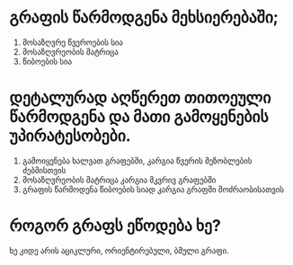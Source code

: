 # გრაფის წარმოდგენა მეხსიერებაში;

1. მოსაზღვრე წვეროების სია
2. მოსაზღვრეობის მატრიცა
3. წიბოების სია

# დეტალურად აღწერეთ თითოეული წარმოდგენა და მათი გამოყენების უპირატესობები.

1. გამოიყენება ხალვათ გრაფებში, კარგია წვერის მეზობლების ძებმისთვის
2. მოსაზღვრეობის მატრიცა კარგია მკვრივ გრაფებში
3. გრაფის წარმოდენა წიბოების სიად კარგია გრაფში მოძრაობისათვის 

# როგორ გრაფს ეწოდება ხე?

ხე კიდე არის აციკლური, ორიენტირებული, ბმული გრაფი.
